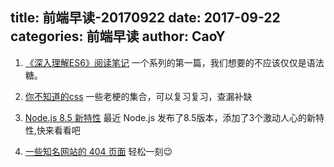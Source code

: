 title: 前端早读-20170922
date: 2017-09-22
categories: 前端早读
author: CaoY
---

1. [《深入理解ES6》阅读笔记](https://zhuanlan.zhihu.com/p/28826381)
一个系列的第一篇，我们想要的不应该仅仅是语法糖。

2. [你不知道的css](https://smohan.net/blog/6gr77h)
一些老梗的集合，可以复习复习，查漏补缺

3. [Node.js 8.5 新特性](http://www.zcfy.cc/article/what-x27-s-new-in-node-js-8-5-risingstack-4226.html?t=new)
最近 Node.js 发布了8.5版本，添加了3个激动人心的新特性,快来看看吧

4. [一些知名网站的 404 页面](http://www.zcfy.cc/article/404-pages-from-popular-sites-design-inspiration-muzli-design-inspiration-4260.html?t=new)
轻松一刻😉